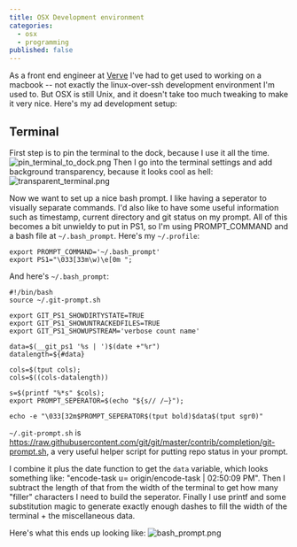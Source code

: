 ```yaml
---
title: OSX Development environment
categories: 
  - osx
  - programming
published: false
---
```

As a front end engineer at [Verve](https://vervemobile.com) I've had to get used to working on a macbook -- not exactly the linux-over-ssh development environment I'm used to. But OSX is still Unix, and it doesn't take too much tweaking to make it very nice. Here's my ad development setup:
## Terminal
First step is to pin the terminal to the dock, because I use it all the time.
![pin_terminal_to_dock.png]({{site.baseurl}}/assets/pin_terminal_to_dock.png)
Then I go into the terminal settings and add background transparency, because it looks cool as hell:
![transparent_terminal.png]({{site.baseurl}}/assets/transparent_terminal.png)

Now we want to set up a nice bash prompt. I like having a seperator to visually separate commands. I'd also like to have some useful information such as timestamp, current directory and git status on my prompt. All of this becomes a bit unwieldy to put in PS1, so I'm using PROMPT_COMMAND and a bash file at `~/.bash_prompt`. 
Here's my `~/.profile`:
```
export PROMPT_COMMAND='~/.bash_prompt'
export PS1="\033[33m\w)\e[0m ";
```
And here's `~/.bash_prompt`:
```
#!/bin/bash
source ~/.git-prompt.sh

export GIT_PS1_SHOWDIRTYSTATE=TRUE
export GIT_PS1_SHOWUNTRACKEDFILES=TRUE
export GIT_PS1_SHOWUPSTREAM='verbose count name'

data=$(__git_ps1 '%s | ')$(date +"%r")
datalength=${#data}

cols=$(tput cols);
cols=$((cols-datalength))

s=$(printf "%*s" $cols);
export PROMPT_SEPERATOR=$(echo "${s// /―}");

echo -e "\033[32m$PROMPT_SEPERATOR$(tput bold)$data$(tput sgr0)"
```
`~/.git-prompt.sh` is https://raw.githubusercontent.com/git/git/master/contrib/completion/git-prompt.sh, a very useful helper script for putting repo status in your prompt.

I combine it plus the date function to get the `data` variable, which looks something like: "encode-task u= origin/encode-task | 02:50:09 PM". Then I subtract the length of that from the width of the terminal to get how many "filler" characters I need to build the seperator. Finally I use printf and some substitution magic to generate exactly enough dashes to fill the width of the terminal + the miscellaneous data.

Here's what this ends up looking like:
![bash_prompt.png]({{site.baseurl}}/assets/bash_prompt.png)
